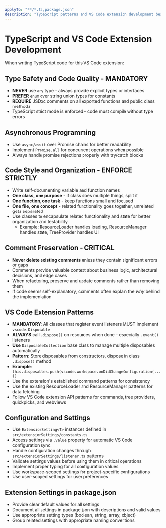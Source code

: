 ```yaml
---
applyTo: "**/*.ts,package.json"
description: "TypeScript patterns and VS Code extension development best practices"
---
```


# TypeScript and VS Code Extension Development

When writing TypeScript code for this VS Code extension:

## Type Safety and Code Quality - MANDATORY

- **NEVER** use `any` type - always provide explicit types or interfaces
- **PREFER** `enum` over string union types for constants
- **REQUIRE** JSDoc comments on all exported functions and public class methods
- TypeScript strict mode is enforced - code must compile without type errors

## Asynchronous Programming

- Use `async/await` over Promise chains for better readability
- Implement `Promise.all` for concurrent operations when possible
- Always handle promise rejections properly with try/catch blocks

## Code Style and Organization - ENFORCE STRICTLY

- Write self-documenting variable and function names
- **One class, one purpose** - if class does multiple things, split it
- **One function, one task** - keep functions small and focused
- **One file, one concept** - related functionality goes together, unrelated gets separated
- Use classes to encapsulate related functionality and state for better organization and testability
  - Example: ResourceLoader handles loading, ResourceManager handles state, TreeProvider handles UI

## Comment Preservation - CRITICAL

- **Never delete existing comments** unless they contain significant errors or gaps
- Comments provide valuable context about business logic, architectural decisions, and edge cases
- When refactoring, preserve and update comments rather than removing them
- If code seems self-explanatory, comments often explain the _why_ behind the implementation

## VS Code Extension Patterns

- **MANDATORY**: All classes that register event listeners MUST implement `vscode.Disposable`
- **ALWAYS** call `.dispose()` on resources when done - especially `.event()` listeners
- **Use** `DisposableCollection` base class to manage multiple disposables automatically
- **Pattern**: Store disposables from constructors, dispose in class `.dispose()` method
- **Example**: `this.disposables.push(vscode.workspace.onDidChangeConfiguration(...))`
- Use the extension's established command patterns for consistency
- Use the existing ResourceLoader and ResourceManager patterns for data fetching
- Follow VS Code extension API patterns for commands, tree providers, quickpicks, and webviews

## Configuration and Settings

- Use `ExtensionSetting<T>` instances defined in `src/extensionSettings/constants.ts`
- Access settings via `.value` property for automatic VS Code configuration sync
- Handle configuration changes through `src/extensionSettings/listener.ts` patterns
- Validate settings values before using them in critical operations
- Implement proper typing for all configuration values
- Use workspace-scoped settings for project-specific configurations
- Use user-scoped settings for user preferences

## Extension Settings in package.json

- Provide clear default values for all settings
- Document all settings in package.json with descriptions and valid values
- Use appropriate setting types (boolean, string, array, object)
- Group related settings with appropriate naming conventions
